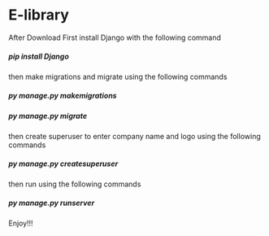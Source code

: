 # E-library
After Download
First install Django with the following command
##### pip install Django 
then make migrations and migrate using the following commands
##### py manage.py makemigrations
##### py manage.py migrate  
then create superuser to enter company name and logo using the following commands
##### py manage.py createsuperuser
then run using the following commands
##### py manage.py runserver 
Enjoy!!!
